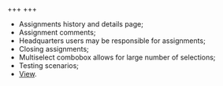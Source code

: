 +++
+++
- Assignments history and details page;
- Assignment comments;
- Headquarters users may be responsible for assignments;
- Closing assignments;
- Multiselect combobox allows for large number of selections;
- Testing scenarios;
- [View](/release-notes/version-19-10).
